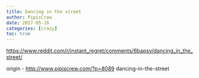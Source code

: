 ```yaml
---
title: Dancing in the street
author: PipisCrew
date: 2017-05-16
categories: [crazy]
toc: true
---
```


https://www.reddit.com/r/instant_regret/comments/6bapsv/dancing_in_the_street/

origin - http://www.pipiscrew.com/?p=8089 dancing-in-the-street